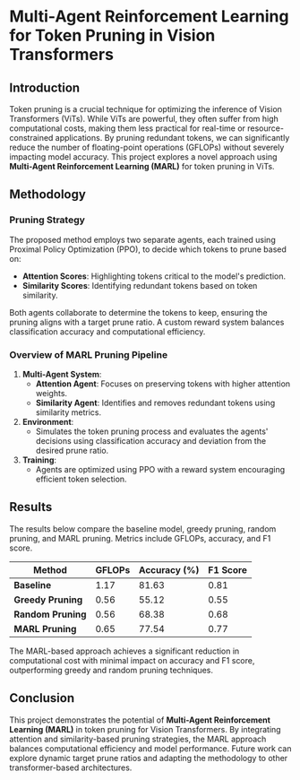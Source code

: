 # Multi-Agent Reinforcement Learning for Token Pruning in Vision Transformers

## Introduction

Token pruning is a crucial technique for optimizing the inference of Vision Transformers (ViTs). While ViTs are powerful, they often suffer from high computational costs, making them less practical for real-time or resource-constrained applications. By pruning redundant tokens, we can significantly reduce the number of floating-point operations (GFLOPs) without severely impacting model accuracy. This project explores a novel approach using **Multi-Agent Reinforcement Learning (MARL)** for token pruning in ViTs.

## Methodology

### Pruning Strategy

The proposed method employs two separate agents, each trained using Proximal Policy Optimization (PPO), to decide which tokens to prune based on:
- **Attention Scores**: Highlighting tokens critical to the model's prediction.
- **Similarity Scores**: Identifying redundant tokens based on token similarity.

Both agents collaborate to determine the tokens to keep, ensuring the pruning aligns with a target prune ratio. A custom reward system balances classification accuracy and computational efficiency.

### Overview of MARL Pruning Pipeline

1. **Multi-Agent System**:
    - **Attention Agent**: Focuses on preserving tokens with higher attention weights.
    - **Similarity Agent**: Identifies and removes redundant tokens using similarity metrics.
2. **Environment**:
    - Simulates the token pruning process and evaluates the agents' decisions using classification accuracy and deviation from the desired prune ratio.
3. **Training**:
    - Agents are optimized using PPO with a reward system encouraging efficient token selection.
  

## Results

The results below compare the baseline model, greedy pruning, random pruning, and MARL pruning. Metrics include GFLOPs, accuracy, and F1 score.

| Method            | GFLOPs | Accuracy (%) | F1 Score |
|--------------------|--------|--------------|----------|
| **Baseline**       | 1.17   | 81.63        | 0.81     |
| **Greedy Pruning** | 0.56   | 55.12        | 0.55     |
| **Random Pruning** | 0.56   | 68.38        | 0.68     |
| **MARL Pruning**   | 0.65   | 77.54        | 0.77     |

The MARL-based approach achieves a significant reduction in computational cost with minimal impact on accuracy and F1 score, outperforming greedy and random pruning techniques.

## Conclusion

This project demonstrates the potential of **Multi-Agent Reinforcement Learning (MARL)** in token pruning for Vision Transformers. By integrating attention and similarity-based pruning strategies, the MARL approach balances computational efficiency and model performance. Future work can explore dynamic target prune ratios and adapting the methodology to other transformer-based architectures.
